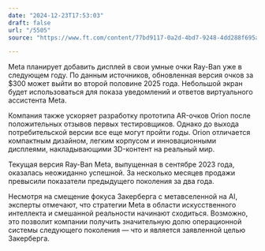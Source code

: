 ```yaml
---
date: "2024-12-23T17:53:03"
draft: false
url: "/5505"
source: "https://www.ft.com/content/77bd9117-0a2d-4bd7-9248-4dd288f695a4"

---
```


Meta планирует добавить дисплей в свои умные очки Ray-Ban уже в следующем году. По данным источников, обновленная версия очков за $300 может выйти во второй половине 2025 года. Небольшой экран будет использоваться для показа уведомлений и ответов виртуального ассистента Meta.

Компания также ускоряет разработку прототипа AR-очков Orion после положительных отзывов первых тестировщиков. Однако до выхода потребительской версии все еще могут пройти годы. Orion отличается компактным дизайном, легким корпусом и инновационными дисплеями, накладывающими 3D-контент на реальный мир.

Текущая версия Ray-Ban Meta, выпущенная в сентябре 2023 года, оказалась неожиданно успешной. За несколько месяцев продажи превысили показатели предыдущего поколения за два года. 

Несмотря на смещение фокуса Закерберга с метавселенной на AI, эксперты отмечают, что стратегии Meta в области искусственного интеллекта и смешанной реальности начинают сходиться. Возможно, это позволит компании получить значительную долю операционной системы следующего поколения — что и является заявленной целью Закерберга.
